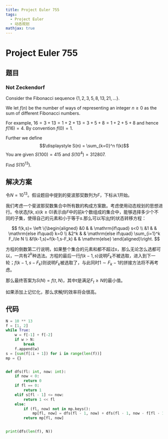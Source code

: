 ```yaml
---
title: Project Euler 755
tags:
  - Project Euler
  - 动态规划
mathjax: true
---
```

<escape><!-- more --></escape>
    
# Project Euler 755
## 题目
### Not Zeckendorf



Consider the Fibonacci sequence $\{1,2,3,5,8,13,21,\ldots\}$.


We let $f(n)$ be the number of ways of representing an integer $n\ge 0$ as the sum of different Fibonacci numbers.

For example, $16 = 3+13 = 1+2+13 = 3+5+8 = 1+2+5+8$ and hence $f(16) = 4$. 
By convention $f(0) = 1$.


Further we define
$$\displaystyle S(n) = \sum_{k=0}^n f(k)$$
You are given $S(100) = 415$ and $S(10^4) = 312807$.


Find $\displaystyle S(10^{13})$.



## 解决方案

令$N=10^{13}$。假设题目中提到的斐波那契数列为$F$，下标从$1$开始。

我们考虑一个斐波那契数集合中所有数的构成方案数。考虑使用动态规划的思想进行。令状态$f(k,s)(k\ge 0)$表示由$F$中的前$k$个数组成的集合中，能够选择多少个不同的子集，使得自己的元素和小于等于$s$.那么可以写出$f$的状态转移方程：

$$
f(k,s)=
\left \{\begin{aligned}
  &0  & & \mathrm{if\quad} s<0 \\
  &1 & & \mathrm{else if\quad} k=0 \\
  &2^k & & \mathrm{else if\quad} \sum_{i=1}^k F_i\le N \\
  &f(k-1,s)+f(k-1,s-F_k) & & \mathrm{else}
\end{aligned}\right.
$$

方程的倒数第二行说明，如果整个集合的元素和都不超过$s$，那么无论怎么选都可以，一共有$2^k$种选法。方程的最后一行$f(k-1,s)$说明$F_k$不被选取，进入到下一轮；$f(k-1,s-F_k)$则说明$F_k$被选取了，与此同时$1\sim F_k-1$的拼接方法将不再考虑。

那么最终答案为$S(N)=f(t,N)$，其中$t$是满足$F_t\ge N$的最小值。

如果添加上记忆化，那么求解$f$的效率将会很高。

## 代码


```py
N = 10 ** 13
f = [1, 2]
while True:
    w = f[-1] + f[-2]
    if w > N:
        break
    f.append(w)
s = [sum(f[:i + 1]) for i in range(len(f))]
mp = {}


def dfs(fl: int, now: int):
    if now < 0:
        return 0
    if fl == 0:
        return 1
    elif s[fl - 1] <= now:
        return 1 << fl
    else:
        if (fl, now) not in mp.keys():
            mp[fl, now] = dfs(fl - 1, now) + dfs(fl - 1, now - f[fl - 1])
        return mp[fl, now]


print(dfs(len(f), N))

```